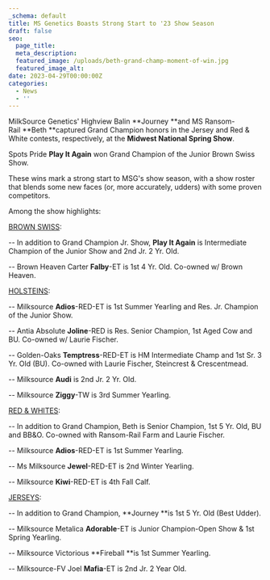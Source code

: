 ```yaml
---
_schema: default
title: MS Genetics Boasts Strong Start to '23 Show Season
draft: false
seo:
  page_title:
  meta_description:
  featured_image: /uploads/beth-grand-champ-moment-of-win.jpg
  featured_image_alt:
date: 2023-04-29T00:00:00Z
categories:
  - News
  - ''
---
```

MilkSource Genetics' Highview Balin&nbsp;**Journey&nbsp;**and MS Ransom-Rail&nbsp;**Beth&nbsp;**captured Grand Champion honors in the Jersey and Red & White contests, respectively, at the&nbsp;**Midwest National Spring Show**.



Spots Pride&nbsp;**Play It Again**&nbsp;won Grand Champion of the Junior Brown Swiss Show.



These wins mark a strong start to MSG's show season, with a show roster that blends some new faces (or, more accurately, udders) with some proven competitors.



Among the show highlights:



<u>BROWN SWISS</u>\:

\-- In addition to Grand Champion Jr. Show,&nbsp;**Play It Again**&nbsp;is Intermediate Champion of the Junior Show and 2nd Jr. 2 Yr. Old.

\-- Brown Heaven Carter&nbsp;**Falby**\-ET is 1st 4 Yr. Old. Co-owned w/ Brown Heaven.



<u>HOLSTEINS</u>\:

\-- Milksource&nbsp;**Adios**\-RED-ET is 1st Summer Yearling and Res. Jr. Champion of the Junior Show.

\-- Antia Absolute&nbsp;**Joline**\-RED is Res. Senior Champion, 1st Aged Cow and BU. Co-owned w/ Laurie Fischer.

\-- Golden-Oaks&nbsp;**Temptress**\-RED-ET is HM Intermediate Champ and 1st Sr. 3 Yr. Old (BU). Co-owned with Laurie Fischer, Steincrest & Crescentmead.

\-- Milksource&nbsp;**Audi**&nbsp;is 2nd Jr. 2 Yr. Old.

\-- Milksource&nbsp;**Ziggy**\-TW is 3rd Summer Yearling.



<u>RED &amp; WHITES</u>\:

\-- In addition to Grand Champion, Beth is Senior Champion, 1st 5 Yr. Old, BU and BB&O. Co-owned with Ransom-Rail Farm and Laurie Fischer.

\-- Milksource&nbsp;**Adios**\-RED-ET is 1st Summer Yearling.

\-- Ms Milksource&nbsp;**Jewel**\-RED-ET is 2nd Winter Yearling.

\-- Milksource&nbsp;**Kiwi**\-RED-ET is 4th Fall Calf.



<u>JERSEYS</u>\:

\-- In addition to Grand Champion,&nbsp;**Journey&nbsp;**is 1st 5 Yr. Old (Best Udder).

\-- Milksource Metalica&nbsp;**Adorable**\-ET is Junior Champion-Open Show & 1st Spring Yearling.

\-- Milksource Victorious&nbsp;**Fireball&nbsp;**is 1st Summer Yearling.

\-- Milksource-FV Joel&nbsp;**Mafia**\-ET is 2nd Jr. 2 Year Old.